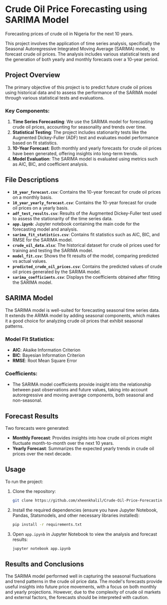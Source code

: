 # Crude Oil Price Forecasting using SARIMA Model
Forecasting prices of crude oil in Nigeria for the next 10 years.


This project involves the application of time series analysis, specifically the Seasonal Autoregressive Integrated Moving Average (SARIMA) model, to forecast crude oil prices. The analysis includes various statistical tests and the generation of both yearly and monthly forecasts over a 10-year period.

## Project Overview

The primary objective of this project is to predict future crude oil prices using historical data and to assess the performance of the SARIMA model through various statistical tests and evaluations.

### Key Components:
1. **Time Series Forecasting**: We use the SARIMA model for forecasting crude oil prices, accounting for seasonality and trends over time.
2. **Statistical Testing**: The project includes stationarity tests like the Augmented Dickey-Fuller (ADF) test and evaluates model performance based on fit statistics.
3. **10-Year Forecast**: Both monthly and yearly forecasts for crude oil prices have been generated, offering insights into long-term trends.
4. **Model Evaluation**: The SARIMA model is evaluated using metrics such as AIC, BIC, and coefficient analysis.

## File Descriptions

- **`10_year_forecast.csv`**: Contains the 10-year forecast for crude oil prices on a monthly basis.
- **`10_year_yearly_forecast.csv`**: Contains the 10-year forecast for crude oil prices on a yearly basis.
- **`adf_test_results.csv`**: Results of the Augmented Dickey-Fuller test used to assess the stationarity of the time series data.
- **`app.ipynb`**: Jupyter notebook containing the main code for the forecasting model and analysis.
- **`sarima_fit_statistics.csv`**: Contains fit statistics such as AIC, BIC, and RMSE for the SARIMA model.
- **`crude_oil_data.xlsx`**: The historical dataset for crude oil prices used for training and testing the SARIMA model.
- **`model_fit.csv`**: Shows the fit results of the model, comparing predicted vs actual values.
- **`predicted_crude_oil_prices.csv`**: Contains the predicted values of crude oil prices generated by the SARIMA model.
- **`sarima_coefficients.csv`**: Displays the coefficients obtained after fitting the SARIMA model.

## SARIMA Model

The SARIMA model is well-suited for forecasting seasonal time series data. It extends the ARIMA model by adding seasonal components, which makes it a good choice for analyzing crude oil prices that exhibit seasonal patterns.

### Model Fit Statistics:
- **AIC**: Akaike Information Criterion
- **BIC**: Bayesian Information Criterion
- **RMSE**: Root Mean Square Error

### Coefficients:
- The SARIMA model coefficients provide insight into the relationship between past observations and future values, taking into account autoregressive and moving average components, both seasonal and non-seasonal.

## Forecast Results

Two forecasts were generated:
- **Monthly Forecast**: Provides insights into how crude oil prices might fluctuate month-to-month over the next 10 years.
- **Yearly Forecast**: Summarizes the expected yearly trends in crude oil prices over the next decade.

## Usage

To run the project:
1. Clone the repository:
   ```bash
   git clone https://github.com/xheenkhalil/Crude-Oil-Price-Forecasting.git
   ```
2. Install the required dependencies (ensure you have Jupyter Notebook, Pandas, Statsmodels, and other necessary libraries installed):
   ```bash
   pip install -r requirements.txt
   ```
3. Open `app.ipynb` in Jupyter Notebook to view the analysis and forecast results:
   ```bash
   jupyter notebook app.ipynb
   ```

## Results and Conclusions

The SARIMA model performed well in capturing the seasonal fluctuations and trend patterns in the crude oil price data. The model's forecasts provide useful insights into future price movements, with a focus on both monthly and yearly projections. However, due to the complexity of crude oil markets and external factors, the forecasts should be interpreted with caution.

